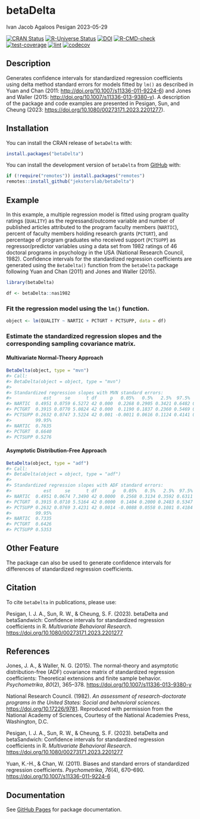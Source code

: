 betaDelta
================
Ivan Jacob Agaloos Pesigan
2023-05-29

<!-- README.md is generated from README.Rmd. Please edit that file -->
<!-- badges: start -->

[![CRAN
Status](https://www.r-pkg.org/badges/version/betaDelta)](https://cran.r-project.org/package=betaDelta)
[![R-Universe
Status](https://jeksterslab.r-universe.dev/badges/betaDelta)](https://jeksterslab.r-universe.dev)
[![DOI](https://zenodo.org/badge/DOI/10.1080/00273171.2023.2201277.svg)](https://doi.org/10.1080/00273171.2023.2201277)
[![R-CMD-check](https://github.com/jeksterslab/betaDelta/workflows/R-CMD-check/badge.svg)](https://github.com/jeksterslab/betaDelta/actions)
[![test-coverage](https://github.com/jeksterslab/betaDelta/actions/workflows/test-coverage.yaml/badge.svg)](https://github.com/jeksterslab/betaDelta/actions/workflows/test-coverage.yaml)
[![lint](https://github.com/jeksterslab/betaDelta/actions/workflows/lint.yaml/badge.svg)](https://github.com/jeksterslab/betaDelta/actions/workflows/lint.yaml)
[![codecov](https://codecov.io/gh/jeksterslab/betaDelta/branch/main/graph/badge.svg?token=KVLUET3DJ6)](https://codecov.io/gh/jeksterslab/betaDelta)
<!-- badges: end -->

## Description

Generates confidence intervals for standardized regression coefficients
using delta method standard errors for models fitted by `lm()` as
described in Yuan and Chan (2011:
<http://doi.org/10.1007/s11336-011-9224-6>) and Jones and Waller (2015:
<http://doi.org/10.1007/s11336-013-9380-y>). A description of the
package and code examples are presented in Pesigan, Sun, and Cheung
(2023: <https://doi.org/10.1080/00273171.2023.2201277>).

## Installation

You can install the CRAN release of `betaDelta` with:

``` r
install.packages("betaDelta")
```

You can install the development version of `betaDelta` from
[GitHub](https://github.com/jeksterslab/betaDelta) with:

``` r
if (!require("remotes")) install.packages("remotes")
remotes::install_github("jeksterslab/betaDelta")
```

## Example

In this example, a multiple regression model is fitted using program
quality ratings (`QUALITY`) as the regressand/outcome variable and
number of published articles attributed to the program faculty members
(`NARTIC`), percent of faculty members holding research grants
(`PCTGRT`), and percentage of program graduates who received support
(`PCTSUPP`) as regressor/predictor variables using a data set from 1982
ratings of 46 doctoral programs in psychology in the USA (National
Research Council, 1982). Confidence intervals for the standardized
regression coefficients are generated using the `BetaDelta()` function
from the `betaDelta` package following Yuan and Chan (2011) and Jones
and Waller (2015).

``` r
library(betaDelta)
```

``` r
df <- betaDelta::nas1982
```

### Fit the regression model using the `lm()` function.

``` r
object <- lm(QUALITY ~ NARTIC + PCTGRT + PCTSUPP, data = df)
```

### Estimate the standardized regression slopes and the corresponding sampling covariance matrix.

#### Multivariate Normal-Theory Approach

``` r
BetaDelta(object, type = "mvn")
#> Call:
#> BetaDelta(object = object, type = "mvn")
#> 
#> Standardized regression slopes with MVN standard errors:
#>            est     se      t df     p   0.05%   0.5%   2.5%  97.5%  99.5%
#> NARTIC  0.4951 0.0759 6.5272 42 0.000  0.2268 0.2905 0.3421 0.6482 0.6998
#> PCTGRT  0.3915 0.0770 5.0824 42 0.000  0.1190 0.1837 0.2360 0.5469 0.5993
#> PCTSUPP 0.2632 0.0747 3.5224 42 0.001 -0.0011 0.0616 0.1124 0.4141 0.4649
#>         99.95%
#> NARTIC  0.7635
#> PCTGRT  0.6640
#> PCTSUPP 0.5276
```

#### Asymptotic Distribution-Free Approach

``` r
BetaDelta(object, type = "adf")
#> Call:
#> BetaDelta(object = object, type = "adf")
#> 
#> Standardized regression slopes with ADF standard errors:
#>            est     se      t df      p   0.05%   0.5%   2.5%  97.5%  99.5%
#> NARTIC  0.4951 0.0674 7.3490 42 0.0000  0.2568 0.3134 0.3592 0.6311 0.6769
#> PCTGRT  0.3915 0.0710 5.5164 42 0.0000  0.1404 0.2000 0.2483 0.5347 0.5830
#> PCTSUPP 0.2632 0.0769 3.4231 42 0.0014 -0.0088 0.0558 0.1081 0.4184 0.4707
#>         99.95%
#> NARTIC  0.7335
#> PCTGRT  0.6426
#> PCTSUPP 0.5353
```

## Other Feature

The package can also be used to generate confidence intervals for
differences of standardized regression coefficients.

## Citation

To cite `betaDelta` in publications, please use:

Pesigan, I. J. A., Sun, R. W., & Cheung, S. F. (2023). betaDelta and
betaSandwich: Confidence intervals for standardized regression
coefficients in R. *Multivariate Behavioral Research*.
<https://doi.org/10.1080/00273171.2023.2201277>

## References

Jones, J. A., & Waller, N. G. (2015). The normal-theory and asymptotic
distribution-free (ADF) covariance matrix of standardized regression
coefficients: Theoretical extensions and finite sample behavior.
*Psychometrika*, *80*(2), 365–378.
<https://doi.org/10.1007/s11336-013-9380-y>

National Research Council. (1982). *An assessment of research-doctorate
programs in the United States: Social and behavioral sciences*.
<https://doi.org/10.17226/9781>. Reproduced with permission from the
National Academy of Sciences, Courtesy of the National Academies Press,
Washington, D.C.

Pesigan, I. J. A., Sun, R. W., & Cheung, S. F. (2023). betaDelta and
betaSandwich: Confidence intervals for standardized regression
coefficients in R. *Multivariate Behavioral Research*.
<https://doi.org/10.1080/00273171.2023.2201277>

Yuan, K.-H., & Chan, W. (2011). Biases and standard errors of
standardized regression coefficients. *Psychometrika*, *76*(4), 670–690.
<https://doi.org/10.1007/s11336-011-9224-6>

## Documentation

See [GitHub Pages](https://jeksterslab.github.io/betaDelta/index.html)
for package documentation.
